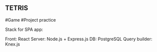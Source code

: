 ## **TETRIS**
 #Game
 #Project practice
 
Stack for SPA app:

Front: React
Server: Node.js + Express.js
DB: PostgreSQL
Query builder: Knex.js
